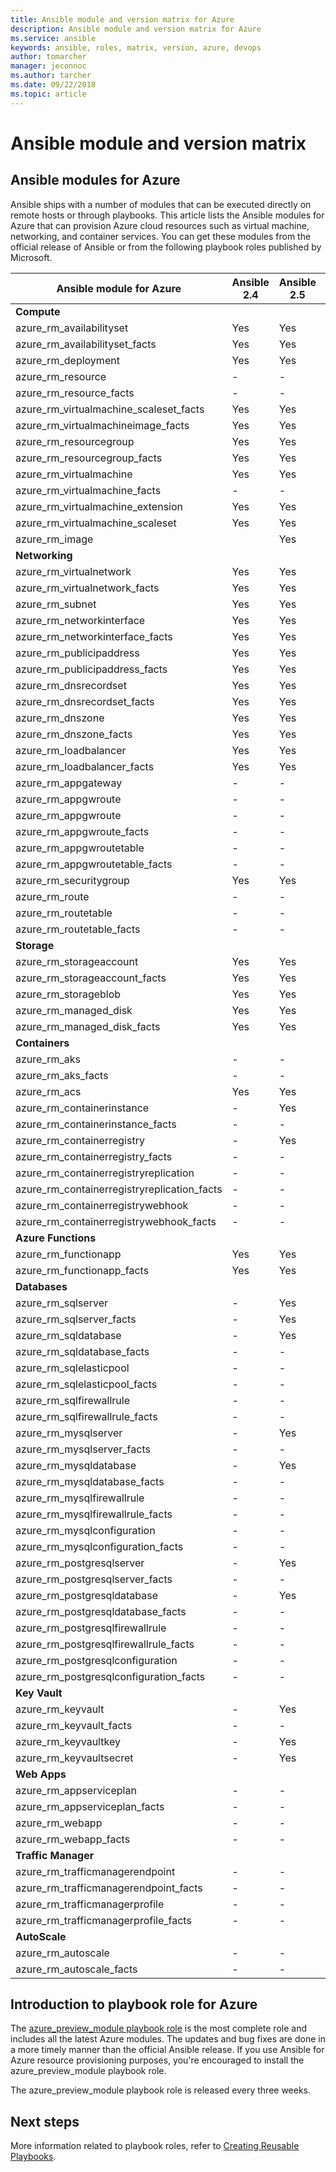 ```yaml
---
title: Ansible module and version matrix for Azure
description: Ansible module and version matrix for Azure
ms.service: ansible
keywords: ansible, roles, matrix, version, azure, devops
author: tomarcher
manager: jeconnoc
ms.author: tarcher
ms.date: 09/22/2018
ms.topic: article
---
```


# Ansible module and version matrix

## Ansible modules for Azure
Ansible ships with a number of modules that can be executed directly on remote hosts or through playbooks.
This article lists the Ansible modules for Azure that can provision Azure cloud resources such as virtual machine, networking, and container services. You can get these modules from the official release of Ansible or from the following playbook roles published by Microsoft.

| Ansible module for Azure                   |  Ansible 2.4 |  Ansible 2.5 |  Ansible 2.6 | Ansible 2.7 | [Ansible Role](#introduction-to-azurepreviewmodule) | 
|---------------------------------------------|--------------|--------------|-----------------------------|-------------------------------------|-------------------------------------| 
| **Compute**                    |           |                          |                          |                            |                                | 
| azure_rm_availabilityset                    | Yes          | Yes                         | Yes          | Yes          | Yes                                 | 
| azure_rm_availabilityset_facts              | Yes          | Yes                         | Yes          | Yes          | Yes                                 | 
| azure_rm_deployment                         | Yes          | Yes                         | Yes          | Yes          | Yes                                 | 
| azure_rm_resource                           | -            | -                           | Yes          | Yes          | Yes                                 | 
| azure_rm_resource_facts                     | -            | -                           | Yes          | Yes          | Yes                                 | 
| azure_rm_virtualmachine_scaleset_facts      | Yes          | Yes                         | Yes          | Yes          | Yes                                 | 
| azure_rm_virtualmachineimage_facts          | Yes          | Yes                         | Yes          | Yes          | Yes                                 | 
| azure_rm_resourcegroup                      | Yes          | Yes                         | Yes          | Yes          | Yes                                 | 
| azure_rm_resourcegroup_facts                | Yes          | Yes                         | Yes          | Yes          | Yes                                 | 
| azure_rm_virtualmachine                     | Yes          | Yes                         | Yes          | Yes          | Yes                                 | 
| azure_rm_virtualmachine_facts               | -            | -                           | -            | Yes          | Yes                                 | 
| azure_rm_virtualmachine_extension           | Yes          | Yes                         | Yes          | Yes          | Yes                                 | 
| azure_rm_virtualmachine_scaleset            | Yes          | Yes                         | Yes          | Yes          | Yes                                 | 
| azure_rm_image                              |              | Yes                         | Yes          | Yes          | Yes                                 | 
| **Networking**                    |           |                          |                          |                             |                               | 
| azure_rm_virtualnetwork                     | Yes          | Yes                         | Yes          | Yes          | Yes                                 | 
| azure_rm_virtualnetwork_facts               | Yes          | Yes                         | Yes          | Yes          | Yes                                 | 
| azure_rm_subnet                             | Yes          | Yes                         | Yes          | Yes          | Yes                                 | 
| azure_rm_networkinterface                   | Yes          | Yes                         | Yes          | Yes          | Yes                                 | 
| azure_rm_networkinterface_facts             | Yes          | Yes                         | Yes          | Yes          | Yes                                 | 
| azure_rm_publicipaddress                    | Yes          | Yes                         | Yes          | Yes          | Yes                                 | 
| azure_rm_publicipaddress_facts              | Yes          | Yes                         | Yes          | Yes          | Yes                                 | 
| azure_rm_dnsrecordset                       | Yes          | Yes                         | Yes          | Yes          | Yes                                 | 
| azure_rm_dnsrecordset_facts                 | Yes          | Yes                         | Yes          | Yes          | Yes                                 | 
| azure_rm_dnszone                            | Yes          | Yes                         | Yes          | Yes          | Yes                                 | 
| azure_rm_dnszone_facts                      | Yes          | Yes                         | Yes          | Yes          | Yes                                 | 
| azure_rm_loadbalancer                       | Yes          | Yes                         | Yes          | Yes          | Yes                                 | 
| azure_rm_loadbalancer_facts                 | Yes          | Yes                         | Yes          | Yes          | Yes                                 | 
| azure_rm_appgateway                         | -            | -                           | -            | Yes          | Yes                                 | 
| azure_rm_appgwroute                         | -            | -                           | -            | -            | Yes                                 | 
| azure_rm_appgwroute                         | -            | -                           | -            | -            | Yes                                 |
| azure_rm_appgwroute_facts                   | -            | -                           | -            | -            | Yes                                 |
| azure_rm_appgwroutetable                    | -            | -                           | -            | -            | Yes                                 |
| azure_rm_appgwroutetable_facts              | -            | -                           | -            | -            | Yes                                 | 
| azure_rm_securitygroup                      | Yes          | Yes                         | Yes          | Yes          | Yes                                 |
| azure_rm_route                              | -            | -                           | -            | Yes          | Yes                                 | 
| azure_rm_routetable                         | -            | -                           | -            | Yes          | Yes                                 | 
| azure_rm_routetable_facts                   | -            | -                           | -            | Yes          | Yes                                 | 
| **Storage**                    |           |                          |                          |                             |                               | 
| azure_rm_storageaccount                     | Yes          | Yes                         | Yes          | Yes          | Yes                                 | 
| azure_rm_storageaccount_facts               | Yes          | Yes                         | Yes          | Yes          | Yes                                 | 
| azure_rm_storageblob                        | Yes          | Yes                         | Yes          | Yes          | Yes                                 | 
| azure_rm_managed_disk                       | Yes          | Yes                         | Yes          | Yes          | Yes                                 | 
| azure_rm_managed_disk_facts                 | Yes          | Yes                         | Yes          | Yes          | Yes                                 | 
| **Containers**                    |           |                          |                          |                            |                                | 
| azure_rm_aks                                | -            | -                           | Yes          | Yes          | Yes                                 | 
| azure_rm_aks_facts                          | -            | -                           | Yes          | Yes          | Yes                                 | 
| azure_rm_acs                                | Yes          | Yes                         | Yes          | Yes          | Yes                                 | 
| azure_rm_containerinstance                  | -            | Yes                         | Yes          | Yes          | Yes                                 | 
| azure_rm_containerinstance_facts            | -            | -                           | -              | -            | Yes                                 | 
| azure_rm_containerregistry                  | -            | Yes                         | Yes          | Yes          | Yes                                 | 
| azure_rm_containerregistry_facts            | -            | -                           | -            | Yes          | Yes                                 | 
| azure_rm_containerregistryreplication       | -            | -                           | -            | -            | Yes                                 | 
| azure_rm_containerregistryreplication_facts | -            | -                           | -            | -            | Yes                                 | 
| azure_rm_containerregistrywebhook           | -            | -                           | -            | -            | Yes                                 | 
| azure_rm_containerregistrywebhook_facts     | -            | -                           | -            | -            | Yes                                 | 
| **Azure Functions**                    |           |                          |                          |                            |                                | 
| azure_rm_functionapp                        | Yes          | Yes                         | Yes          | Yes          | Yes                                 | 
| azure_rm_functionapp_facts                  | Yes          | Yes                         | Yes          | Yes          | Yes                                 | 
| **Databases**                    |           |                          |                          |                             |                               | 
| azure_rm_sqlserver                          | -            | Yes                         | Yes          | Yes          | Yes                                 | 
| azure_rm_sqlserver_facts                    | -            | Yes                         | Yes          | Yes          | Yes                                 | 
| azure_rm_sqldatabase                        | -            | Yes                         | Yes          | Yes          | Yes                                 | 
| azure_rm_sqldatabase_facts                  | -            | -                           | -            | -            | Yes                                 | 
| azure_rm_sqlelasticpool                     | -            | -                           | -            | -            | Yes                                 | 
| azure_rm_sqlelasticpool_facts               | -            | -                           | -            | -            | Yes                                 | 
| azure_rm_sqlfirewallrule                    | -            | -                           | -            | Yes          | Yes                                 | 
| azure_rm_sqlfirewallrule_facts              | -            | -                           | -            | -            | Yes                                 | 
| azure_rm_mysqlserver                        | -            | Yes                         | Yes          | Yes          | Yes                                 | 
| azure_rm_mysqlserver_facts                  | -            | -                           | -            | Yes          | Yes                                 | 
| azure_rm_mysqldatabase                      | -            | Yes                         | Yes          | Yes          | Yes                                 | 
| azure_rm_mysqldatabase_facts                | -            | -                           | -            | Yes          | Yes                                 | 
| azure_rm_mysqlfirewallrule                  | -            | -                           | -            | -            | Yes                                 | 
| azure_rm_mysqlfirewallrule_facts            | -            | -                           | -            | -            | Yes                                 | 
| azure_rm_mysqlconfiguration                 | -            | -                           | -            | -            | Yes                                 | 
| azure_rm_mysqlconfiguration_facts           | -            | -                           | -            | -            | Yes                                 | 
| azure_rm_postgresqlserver                   | -            | Yes                         | Yes          | Yes          | Yes                                 | 
| azure_rm_postgresqlserver_facts             | -            | -                           | -            | Yes          | Yes                                 | 
| azure_rm_postgresqldatabase                 | -            | Yes                         | Yes          | Yes          | Yes                                 | 
| azure_rm_postgresqldatabase_facts           | -            | -                           | -            | Yes          | Yes                                 | 
| azure_rm_postgresqlfirewallrule             | -            | -                           | -            | -            | Yes                                 | 
| azure_rm_postgresqlfirewallrule_facts       | -            | -                           | -            | -            | Yes                                 | 
| azure_rm_postgresqlconfiguration            | -            | -                           | -            | -            | Yes                                 | 
| azure_rm_postgresqlconfiguration_facts      | -            | -                           | -            | -            | Yes                                 | 
| **Key Vault**                    |           |                          |                          |                             |                               | 
| azure_rm_keyvault                           | -            | Yes                         | Yes          | Yes          | Yes                                 |
| azure_rm_keyvault_facts                     | -            | -                           | -              | -              | Yes                               |
| azure_rm_keyvaultkey                        | -            | Yes                         | Yes          | Yes          | Yes                                 |
| azure_rm_keyvaultsecret                     | -            | Yes                         | Yes          | Yes          | Yes                                 |
| **Web Apps**                    |           |                          |                          |                             |                               | 
| azure_rm_appserviceplan                          | -            | -                         | -          | Yes          | Yes                                 | 
| azure_rm_appserviceplan_facts                    | -            | -                         | -          | Yes          | Yes                                 | 
| azure_rm_webapp                                  | -            | -                         | -          | Yes          | Yes                                 | 
| azure_rm_webapp_facts                            | -            | -                         | -          | Yes          | Yes                                 | 
| **Traffic Manager**                    |           |                          |                          |                             |                               | 
| azure_rm_trafficmanagerendpoint                  | -            | -                         | -          | Yes          | Yes                                 | 
| azure_rm_trafficmanagerendpoint_facts            | -            | -                         | -          | Yes          | Yes                                 | 
| azure_rm_trafficmanagerprofile                   | -            | -                         | -          | Yes          | Yes                                 | 
| azure_rm_trafficmanagerprofile_facts             | -            | -                         | -          | Yes          | Yes                                 | 
| **AutoScale**                    |           |                          |                          |                             |                               | 
| azure_rm_autoscale                  | -            | -                         | -          | Yes          | Yes                                 | 
| azure_rm_autoscale_facts            | -            | -                         | -          | Yes          | Yes                                 | 

## Introduction to playbook role for Azure
The [azure_preview_module playbook role](https://galaxy.ansible.com/Azure/azure_preview_modules/) is the most complete role and includes all the latest Azure modules. The updates and bug fixes are done in a more timely manner than the official Ansible release. If you use Ansible for Azure resource provisioning purposes, you're encouraged to install the azure_preview_module playbook role.

The azure_preview_module playbook role is released every three weeks.

## Next steps
More information related to playbook roles, refer to [Creating Reusable Playbooks](https://docs.ansible.com/ansible/latest/playbooks_reuse.html). 
